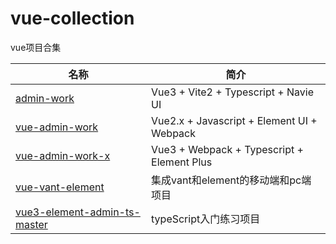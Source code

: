 # vue-collection
vue项目合集

| 名称 | 简介 |
| ---- | ---- |
| [admin-work](https://github.com/Mr-liu888/vue-collection) | Vue3 + Vite2 + Typescript + Navie UI | 
| [vue-admin-work](https://github.com/Mr-liu888/vue-collection) | Vue2.x + Javascript + Element UI + Webpack |
| [vue-admin-work-x](https://github.com/Mr-liu888/vue-collection) | Vue3 + Webpack + Typescript + Element Plus |
| [vue-vant-element](https://github.com/Mr-liu888/vue-collection) | 集成vant和element的移动端和pc端项目 | 
| [vue3-element-admin-ts-master](https://github.com/Mr-liu888/vue-collection) | typeScript入门练习项目 |  
